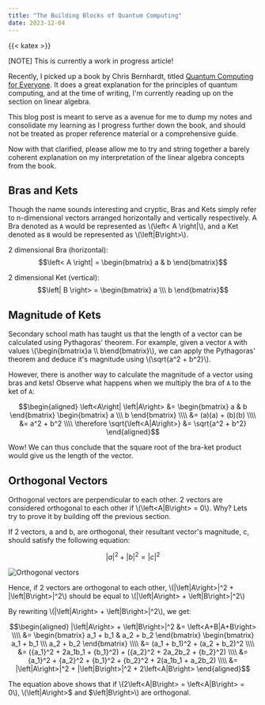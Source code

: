 ```yaml
---
title: "The Building Blocks of Quantum Computing"
date: 2023-12-04
---
```


{{< katex >}}

[NOTE] This is currently a work in progress article!

Recently, I picked up a book by Chris Bernhardt, titled [Quantum Computing for Everyone](https://mitpress.mit.edu/9780262539531/quantum-computing-for-everyone/).
It does a great explanation for the principles of quantum computing, and at the time of writing, I'm currently reading up on the section on linear algebra.

This blog post is meant to serve as a avenue for me to dump my notes and consolidate my learning as I progress further down the book, and should not be treated as proper reference material or a comprehensive guide.

Now with that clarified, please allow me to try and string together a barely coherent explanation on my interpretation of the linear algebra concepts from the book.

## Bras and Kets

Though the name sounds interesting and cryptic, Bras and Kets simply refer to n-dimensional vectors arranged horizontally and vertically respectively.
A Bra denoted as `A` would be represented as \\(\left< A \right|\\), and a Ket denoted as `B` would be represented as \\(\left|B\right>\\).

2 dimensional Bra (horizontal):
$$\left< A \right| = \begin{bmatrix}
    a & b
\end{bmatrix}$$

2 dimensional Ket (vertical):
$$\left| B \right> = \begin{bmatrix}
 a \\\ b
\end{bmatrix}$$

## Magnitude of Kets

Secondary school math has taught us that the length of a vector can be calculated using Pythagoras' theorem.
For example, given a vector `A` with values \\(\begin{bmatrix}a \\\ b\end{bmatrix}\\), we can apply the Pythagoras' theorem and deduce it's magnitude using \\(\sqrt{a^2 + b^2}\\).

However, there is another way to calculate the magnitude of a vector using bras and kets!
Observe what happens when we multiply the bra of `A` to the ket of `A`:

$$\begin{aligned}
    \left<A\right| \left|A\right> &= \begin{bmatrix}
        a & b
    \end{bmatrix}
    \begin{bmatrix}
        a \\\ b
    \end{bmatrix} \\\\
    &= (a)(a) + (b)(b) \\\\
    &= a^2 + b^2 \\\\
    \therefore \sqrt{\left<A|A\right>} &= \sqrt{a^2 + b^2}
\end{aligned}$$

Wow! We can thus conclude that the square root of the bra-ket product would give us the length of the vector.

## Orthogonal Vectors

Orthogonal vectors are perpendicular to each other.
2 vectors are considered orthogonal to each other if \\(\left<A|B\right> = 0\\).
Why? Lets try to prove it by building off the previous section.

If 2 vectors, a and b, are orthogonal, their resultant vector's magnitude, c, should satisfy the following equation:

$$|a|^2 + |b|^2 = |c|^2$$

![Orthogonal vectors](/images/building-blocks-of-quantum-computing/orthogonal_vectors.png)

Hence, if 2 vectors are orthogonal to each other, \\(|\left|A\right>|^2 + |\left|B\right>|^2\\) should be equal to \\(|\left|A\right> + \left|B\right>|^2\\)

By rewriting \\(|\left|A\right> + \left|B\right>|^2\\), we get:

$$\begin{aligned}
    |\left|A\right> + \left|B\right>|^2 &= \left<A+B|A+B\right> \\\\
    &= \begin{bmatrix}
        a_1 + b_1 & a_2 + b_2
    \end{bmatrix}
    \begin{bmatrix}
        a_1 + b_1 \\\ a_2 + b_2
    \end{bmatrix} \\\\
    &= (a_1 + b_1)^2 + (a_2 + b_2)^2 \\\\
    &= ({a_1}^2 + 2a_1b_1 + {b_1}^2) + ({a_2}^2 + 2a_2b_2 + {b_2}^2) \\\\
    &= {a_1}^2 + {a_2}^2 + {b_1}^2 + {b_2}^2 + 2(a_1b_1 + a_2b_2) \\\\
    &= |\left|A\right>|^2 + |\left|B\right>|^2 + 2\left<A|B\right>
\end{aligned}$$

The equation above shows that if \\(2\left<A|B\right> = \left<A|B\right> = 0\\), \\(\left|A\right>$ and $\left|B\right>\\) are orthogonal.

